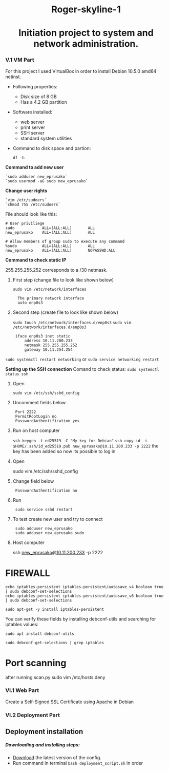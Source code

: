 <h1 align="center">
Roger-skyline-1
</h1>
<h1 align="center">
Initiation project to system and network administration.
</h1>


### V.1 VM Part

For this project I used VirtualBox in order to install Debian 10.5.0 amd64 netinst.

* Following properties:

	* Disk size of 8 GB
	* Has a 4.2 GB partition

 * Software installed:

	* web server
	* print server
	* SSH server
	* standard system utilities

* Command to disk space and partion:

	`df -h`

**Command to add new user**

	`sudo adduser new_eprusako`
	`sudo usermod -aG sudo new_eprusako`

 **Change user rights**

	`vim /etc/sudoers`
	`chmod 755 /etc/sudoers`

File should look like this:

	# User priviliege
	sudo			ALL=(ALL:ALL)		ALL
	new_eprusako	ALL=(ALL:ALL)		ALL

	# Allow members of group sudo to execute any command
	%sudo			ALL=(ALL:ALL)		ALL
	new_eprusako	ALL=(ALL:ALL)		NOPASSWD:ALL


 **Command to check static IP**

255.255.255.252 corresponds to a /30 netmask.

1. First step (change file to look like shown below)

 	`sudo vim /etc/network/interfaces`

		 The primary network interface
		 auto enp0s3

2. Second step (create file to look like shown below)

	`sudo touch /etc/network/interfaces.d/enp0s3`
	`sudo vim /etc/network/interfaces.d/enp0s3`

		iface enp0s3 inet static
			address 10.11.200.233
			netmask 255.255.255.252
			gateway 10.11.254.254

`sudo systemctl restart networking` or `sudo service networking restart`

**Setting up the SSH connection**
Comand to check status: `sudo systemctl status ssh`

1. Open

	`sudo vim /etc/ssh/sshd_config`

2. Uncomment fields below

		Port 2222
		PermitRootLogin no
		PasswordAuthentification yes

3. Run on host computer

	`ssh-keygen -t ed25519 -C "My key for Debian"`
	`ssh-copy-id -i $HOME/.ssh/id_ed25519.pub new_eprusako@10.11.200.233 -p 2222`
the key has been added so now its possible to log in

4. Open

	sudo vim /etc/ssh/sshd_config

5. Change field below

		PasswordAuthentification no

6. Run

		sudo service sshd restart

7. To test create new user and try to connect

		sudo adduser new_eprusako
		sudo adduser new_eprusako sudo

8. Host computer

	ssh new_eprusako@10.11.200.233 -p 2222


# FIREWALL

	echo iptables-persistent iptables-persistent/autosave_v4 boolean true | sudo debconf-set-selections
	echo iptables-persistent iptables-persistent/autosave_v6 boolean true | sudo debconf-set-selections

	sudo apt-get -y install iptables-persistent

You can verify these fields by installing debconf-utils and searching for iptables values:

	sudo apt install debconf-utils

	sudo debconf-get-selections | grep iptables



# Port scanning

after running scan.py
	sudo vim /etc/hosts.deny


### VI.1 Web Part

Create a Self-Signed SSL Certificate using Apache in Debian



### VI.2 Deployment Part

## Deployment installation

##### Downloading and installing steps:

* [Download](https://github.com/KatyaPrusakova/42_roger-skyline-1/archive/master.zip) the latest version of the config.
* Run command in terminal `bash deployment_script.sh` in order
